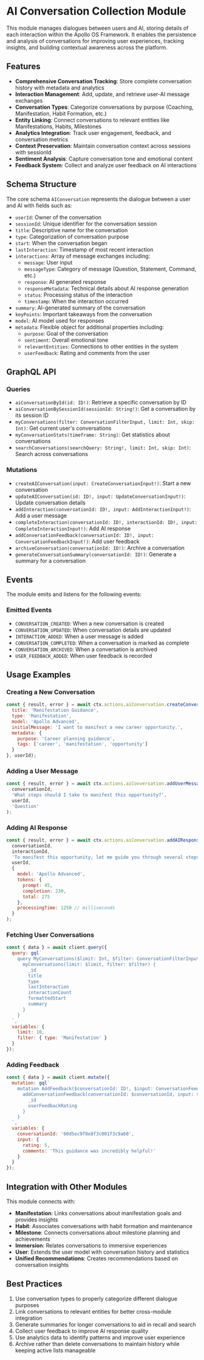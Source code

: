 # AI Conversation Collection Module

This module manages dialogues between users and AI, storing details of each interaction within the Apollo OS Framework. It enables the persistence and analysis of conversations for improving user experiences, tracking insights, and building contextual awareness across the platform.

## Features

- **Comprehensive Conversation Tracking**: Store complete conversation history with metadata and analytics
- **Interaction Management**: Add, update, and retrieve user-AI message exchanges
- **Conversation Types**: Categorize conversations by purpose (Coaching, Manifestation, Habit Formation, etc.)
- **Entity Linking**: Connect conversations to relevant entities like Manifestations, Habits, Milestones
- **Analytics Integration**: Track user engagement, feedback, and conversation metrics
- **Context Preservation**: Maintain conversation context across sessions with sessionId
- **Sentiment Analysis**: Capture conversation tone and emotional content
- **Feedback System**: Collect and analyze user feedback on AI interactions

## Schema Structure

The core schema `AIConversation` represents the dialogue between a user and AI with fields such as:

- `userId`: Owner of the conversation
- `sessionId`: Unique identifier for the conversation session
- `title`: Descriptive name for the conversation
- `type`: Categorization of conversation purpose
- `start`: When the conversation began
- `lastInteraction`: Timestamp of most recent interaction
- `interactions`: Array of message exchanges including:
  - `message`: User input
  - `messageType`: Category of message (Question, Statement, Command, etc.)
  - `response`: AI generated response
  - `responseMetadata`: Technical details about AI response generation
  - `status`: Processing status of the interaction
  - `timestamp`: When the interaction occurred
- `summary`: AI-generated summary of the conversation
- `keyPoints`: Important takeaways from the conversation
- `model`: AI model used for responses
- `metadata`: Flexible object for additional properties including:
  - `purpose`: Goal of the conversation
  - `sentiment`: Overall emotional tone
  - `relevantEntities`: Connections to other entities in the system
  - `userFeedback`: Rating and comments from the user

## GraphQL API

### Queries

- `aiConversationById(id: ID!)`: Retrieve a specific conversation by ID
- `aiConversationBySessionId(sessionId: String!)`: Get a conversation by its session ID
- `myConversations(filter: ConversationFilterInput, limit: Int, skip: Int)`: Get current user's conversations
- `myConversationStats(timeframe: String)`: Get statistics about conversations
- `searchConversations(searchQuery: String!, limit: Int, skip: Int)`: Search across conversations

### Mutations

- `createAIConversation(input: CreateConversationInput!)`: Start a new conversation
- `updateAIConversation(id: ID!, input: UpdateConversationInput!)`: Update conversation details
- `addInteraction(conversationId: ID!, input: AddInteractionInput!)`: Add a user message
- `completeInteraction(conversationId: ID!, interactionId: ID!, input: CompleteInteractionInput!)`: Add AI response
- `addConversationFeedback(conversationId: ID!, input: ConversationFeedbackInput!)`: Add user feedback
- `archiveConversation(conversationId: ID!)`: Archive a conversation
- `generateConversationSummary(conversationId: ID!)`: Generate a summary for a conversation

## Events

The module emits and listens for the following events:

### Emitted Events
- `CONVERSATION_CREATED`: When a new conversation is created
- `CONVERSATION_UPDATED`: When conversation details are updated
- `INTERACTION_ADDED`: When a user message is added
- `CONVERSATION_COMPLETED`: When a conversation is marked as complete
- `CONVERSATION_ARCHIVED`: When a conversation is archived
- `USER_FEEDBACK_ADDED`: When user feedback is recorded

## Usage Examples

### Creating a New Conversation

```javascript
const { result, error } = await ctx.actions.aiConversation.createConversation({
  title: 'Manifestation Guidance',
  type: 'Manifestation',
  model: 'Apollo Advanced',
  initialMessage: 'I want to manifest a new career opportunity.',
  metadata: {
    purpose: 'Career planning guidance',
    tags: ['career', 'manifestation', 'opportunity']
  }
}, userId);
```

### Adding a User Message

```javascript
const { result, error } = await ctx.actions.aiConversation.addUserMessage(
  conversationId,
  'What steps should I take to manifest this opportunity?',
  userId,
  'Question'
);
```

### Adding AI Response

```javascript
const { result, error } = await ctx.actions.aiConversation.addAIResponse(
  conversationId,
  interactionId,
  'To manifest this opportunity, let me guide you through several steps...',
  userId,
  {
    model: 'Apollo Advanced',
    tokens: {
      prompt: 45,
      completion: 230,
      total: 275
    },
    processingTime: 1250 // milliseconds
  }
);
```

### Fetching User Conversations

```javascript
const { data } = await client.query({
  query: gql`
    query MyConversations($limit: Int, $filter: ConversationFilterInput) {
      myConversations(limit: $limit, filter: $filter) {
        _id
        title
        type
        lastInteraction
        interactionCount
        formattedStart
        summary
      }
    }
  `,
  variables: { 
    limit: 10,
    filter: { type: 'Manifestation' }
  }
});
```

### Adding Feedback

```javascript
const { data } = await client.mutate({
  mutation: gql`
    mutation AddFeedback($conversationId: ID!, $input: ConversationFeedbackInput!) {
      addConversationFeedback(conversationId: $conversationId, input: $input) {
        _id
        userFeedbackRating
      }
    }
  `,
  variables: { 
    conversationId: '60d5ec9f8e8f3c001f3c9a60',
    input: {
      rating: 5,
      comments: 'This guidance was incredibly helpful!'
    }
  }
});
```

## Integration with Other Modules

This module connects with:

- **Manifestation**: Links conversations about manifestation goals and provides insights
- **Habit**: Associates conversations with habit formation and maintenance
- **Milestone**: Connects conversations about milestone planning and achievements
- **Immersion**: Relates conversations to immersive experiences
- **User**: Extends the user model with conversation history and statistics
- **Unified Recommendations**: Creates recommendations based on conversation insights

## Best Practices

1. Use conversation types to properly categorize different dialogue purposes
2. Link conversations to relevant entities for better cross-module integration
3. Generate summaries for longer conversations to aid in recall and search
4. Collect user feedback to improve AI response quality
5. Use analytics data to identify patterns and improve user experience
6. Archive rather than delete conversations to maintain history while keeping active lists manageable 